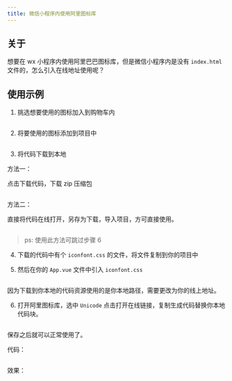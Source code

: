 ```yaml
---
title: 微信小程序内使用阿里图标库
---
```


## 关于

想要在 wx 小程序内使用阿里巴巴图标库，但是微信小程序内是没有 `index.html` 文件的，怎么引入在线地址使用呢？

## 使用示例

1. 挑选想要使用的图标加入到购物车内

<img class="zoom" :src="$withBase('/web/uni-app/wx-iconfont/Snipaste_2020-09-15_11-07-02.png')">

2. 将要使用的图标添加到项目中

<img class="zoom" :src="$withBase('/web/uni-app/wx-iconfont/Snipaste_2020-09-15_11-08-01.png')">

3. 将代码下载到本地

方法一：

点击下载代码，下载 zip 压缩包

<img class="zoom" :src="$withBase('/web/uni-app/wx-iconfont/Snipaste_2020-09-15_11-09-11.png')">

方法二：

直接将代码在线打开，另存为下载，导入项目，方可直接使用。

<img class="zoom" :src="$withBase('/web/uni-app/wx-iconfont/Snipaste_2020-09-15_13-15-21.png')">

> ps: 使用此方法可跳过步骤 6 

4. 下载的代码中有个 `iconfont.css` 的文件，将文件复制到你的项目中

5. 然后在你的 `App.vue` 文件中引入 `iconfont.css`

<img class="zoom" :src="$withBase('/web/uni-app/wx-iconfont/Snipaste_2020-09-15_11-39-13.png')">

因为下载到你本地的代码资源使用的是你本地路径，需要更改为你的线上地址。

6. 打开阿里图标库，选中 `Unicode` 点击打开在线链接，复制生成代码替换你本地代码块。

<img class="zoom" :src="$withBase('/web/uni-app/wx-iconfont/Snipaste_2020-09-15_11-09-44.png')">

保存之后就可以正常使用了。

代码：

<img class="zoom" :src="$withBase('/web/uni-app/wx-iconfont/Snipaste_2020-09-15_11-43-18.png')">

效果：

<img class="zoom" style="width: 200px" :src="$withBase('/web/uni-app/wx-iconfont/Snipaste_2020-09-15_11-44-12.png')">

